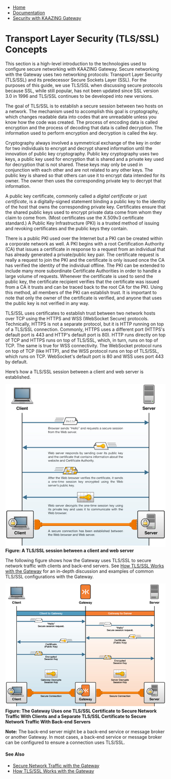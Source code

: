 -   [Home](../../index.md)
-   [Documentation](../index.md)
-   [Security with KAAZING Gateway](../index.md#security)

Transport Layer Security (TLS/SSL) Concepts
============================================================================================

This section is a high-level introduction to the technologies used to configure secure networking with KAAZING Gateway. Secure networking with the Gateway uses two networking protocols: Transport Layer Security (TLS/SSL) and its predecessor Secure Sockets Layer (SSL). For the purposes of this guide, we use TLS/SSL when discussing secure protocols because SSL, while still popular, has not been updated since SSL version 3.0 in 1996 and TLS/SSL continues to be developed into new versions.

The goal of TLS/SSL is to establish a secure session between two hosts on a network. The mechanism used to accomplish this goal is cryptography, which changes readable data into codes that are unreadable unless you know how the code was created. The process of encoding data is called encryption and the process of decoding that data is called decryption. The information used to perform encryption and decryption is called the *key*.

Cryptography always involved a symmetrical exchange of the key in order for two individuals to encrypt and decrypt shared information until the innovation of public key cryptography. Public key cryptography uses two keys, a public key used for encryption that is shared and a private key used for decryption that is not shared. These keys may only be used in conjunction with each other and are not related to any other keys. The public key is shared so that others can use it to encrypt data intended for its owner. The owner then uses the corresponding private key to decrypt that information.

A public key certificate, commonly called a *digital certificate* or just *certificate*, is a digitally-signed statement binding a public key to the identity of the host that owns the corresponding private key. Certificates ensure that the shared public keys used to encrypt private data come from whom they claim to come from. (Most certificates use the X.509v3 certificate standard.) A Public Key Infrastructure (PKI) is a trusted method of issuing and revoking certificates and the public keys they contain.

There is a public PKI used over the Internet but a PKI can be created within a corporate network as well. A PKI begins with a root Certification Authority (CA) that issues a certificate in response to a request from an individual that has already generated a private/public key pair. The certificate request is really a request to join the PKI and the certificate is only issued once the CA has verified the identity of the individual offline. The PKI can be extended to include many more subordinate Certificate Authorities in order to handle a large volume of requests. Whenever the certificate is used to send the public key, the certificate recipient verifies that the certificate was issued from a CA it trusts and can be traced back to the root CA for the PKI. Using this method, all members of the PKI can establish trust. It is important to note that only the owner of the certificate is verified, and anyone that uses the public key is not verified in any way.

TLS/SSL uses certificates to establish trust between two network hosts over TCP using the HTTPS and WSS (WebSocket Secure) protocols. Technically, HTTPS is not a separate protocol, but it is HTTP running on top of a TLS/SSL connection. Commonly, HTTPS uses a different port (HTTPS's default port is 443 and HTTP's default port is 80). HTTP runs directly on top of TCP and HTTPS runs on top of TLS/SSL, which, in turn, runs on top of TCP. The same is true for WSS connectivity. The WebSocket protocol runs on top of TCP (like HTTP), and the WSS protocol runs on top of TLS/SSL, which runs on TCP. WebSocket's default port is 80 and WSS uses port 443 by default.

Here’s how a TLS/SSL session between a client and web server is established.

![A TLS session between a client and web server](../images/f-TLS-client-server.jpg)
**Figure: A TLS/SSL session between a client and web server**

The following figure shows how the Gateway uses TLS/SSL to secure network traffic with clients and back-end servers. See [How TLS/SSL Works with the Gateway](u_tls_works.md) for an in-depth discussion and examples of common TLS/SSL configurations with the Gateway.

![the Gateway uses TLS to secure network traffic with clients and back-end servers](../images/f-TLS-client-gateway-server.jpg)
**Figure: The Gateway Uses one TLS/SSL Certificate to Secure Network Traffic With Clients and a Separate TLS/SSL Certificate to Secure Network Traffic With Back-end Servers**

**Note:** The back-end server might be a back-end service or message broker or another Gateway. In most cases, a back-end service or message broker can be configured to ensure a connection uses TLS/SSL.

#### See Also

-   [Secure Network Traffic with the Gateway](o_tls.md)
-   [How TLS/SSL Works with the Gateway](u_tls_works.md)


